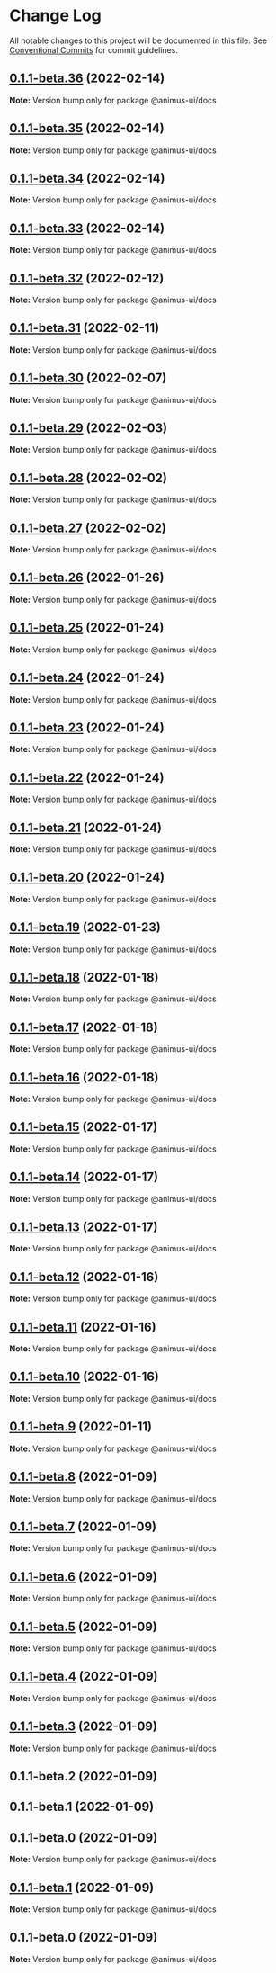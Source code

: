 # Change Log

All notable changes to this project will be documented in this file.
See [Conventional Commits](https://conventionalcommits.org) for commit guidelines.

## [0.1.1-beta.36](https://github.com/codecaaron/animus/compare/@animus-ui/docs@0.1.1-beta.35...@animus-ui/docs@0.1.1-beta.36) (2022-02-14)

**Note:** Version bump only for package @animus-ui/docs





## [0.1.1-beta.35](https://github.com/codecaaron/animus/compare/@animus-ui/docs@0.1.1-beta.34...@animus-ui/docs@0.1.1-beta.35) (2022-02-14)

**Note:** Version bump only for package @animus-ui/docs





## [0.1.1-beta.34](https://github.com/codecaaron/animus/compare/@animus-ui/docs@0.1.1-beta.33...@animus-ui/docs@0.1.1-beta.34) (2022-02-14)

**Note:** Version bump only for package @animus-ui/docs





## [0.1.1-beta.33](https://github.com/codecaaron/animus/compare/@animus-ui/docs@0.1.1-beta.32...@animus-ui/docs@0.1.1-beta.33) (2022-02-14)

**Note:** Version bump only for package @animus-ui/docs





## [0.1.1-beta.32](https://github.com/codecaaron/animus/compare/@animus-ui/docs@0.1.1-beta.31...@animus-ui/docs@0.1.1-beta.32) (2022-02-12)

**Note:** Version bump only for package @animus-ui/docs





## [0.1.1-beta.31](https://github.com/codecaaron/animus/compare/@animus-ui/docs@0.1.1-beta.30...@animus-ui/docs@0.1.1-beta.31) (2022-02-11)

**Note:** Version bump only for package @animus-ui/docs





## [0.1.1-beta.30](https://github.com/codecaaron/animus/compare/@animus-ui/docs@0.1.1-beta.29...@animus-ui/docs@0.1.1-beta.30) (2022-02-07)

**Note:** Version bump only for package @animus-ui/docs





## [0.1.1-beta.29](https://github.com/codecaaron/animus/compare/@animus-ui/docs@0.1.1-beta.28...@animus-ui/docs@0.1.1-beta.29) (2022-02-03)

**Note:** Version bump only for package @animus-ui/docs





## [0.1.1-beta.28](https://github.com/codecaaron/animus/compare/@animus-ui/docs@0.1.1-beta.27...@animus-ui/docs@0.1.1-beta.28) (2022-02-02)

**Note:** Version bump only for package @animus-ui/docs





## [0.1.1-beta.27](https://github.com/codecaaron/animus/compare/@animus-ui/docs@0.1.1-beta.26...@animus-ui/docs@0.1.1-beta.27) (2022-02-02)

**Note:** Version bump only for package @animus-ui/docs





## [0.1.1-beta.26](https://github.com/codecaaron/animus/compare/@animus-ui/docs@0.1.1-beta.25...@animus-ui/docs@0.1.1-beta.26) (2022-01-26)

**Note:** Version bump only for package @animus-ui/docs





## [0.1.1-beta.25](https://github.com/codecaaron/animus/compare/@animus-ui/docs@0.1.1-beta.24...@animus-ui/docs@0.1.1-beta.25) (2022-01-24)

**Note:** Version bump only for package @animus-ui/docs





## [0.1.1-beta.24](https://github.com/codecaaron/animus/compare/@animus-ui/docs@0.1.1-beta.23...@animus-ui/docs@0.1.1-beta.24) (2022-01-24)

**Note:** Version bump only for package @animus-ui/docs





## [0.1.1-beta.23](https://github.com/codecaaron/animus/compare/@animus-ui/docs@0.1.1-beta.22...@animus-ui/docs@0.1.1-beta.23) (2022-01-24)

**Note:** Version bump only for package @animus-ui/docs





## [0.1.1-beta.22](https://github.com/codecaaron/animus/compare/@animus-ui/docs@0.1.1-beta.21...@animus-ui/docs@0.1.1-beta.22) (2022-01-24)

**Note:** Version bump only for package @animus-ui/docs





## [0.1.1-beta.21](https://github.com/codecaaron/animus/compare/@animus-ui/docs@0.1.1-beta.20...@animus-ui/docs@0.1.1-beta.21) (2022-01-24)

**Note:** Version bump only for package @animus-ui/docs





## [0.1.1-beta.20](https://github.com/codecaaron/animus/compare/@animus-ui/docs@0.1.1-beta.19...@animus-ui/docs@0.1.1-beta.20) (2022-01-24)

**Note:** Version bump only for package @animus-ui/docs





## [0.1.1-beta.19](https://github.com/codecaaron/animus/compare/@animus-ui/docs@0.1.1-beta.18...@animus-ui/docs@0.1.1-beta.19) (2022-01-23)

**Note:** Version bump only for package @animus-ui/docs





## [0.1.1-beta.18](https://github.com/codecaaron/animus/compare/@animus-ui/docs@0.1.1-beta.17...@animus-ui/docs@0.1.1-beta.18) (2022-01-18)

**Note:** Version bump only for package @animus-ui/docs





## [0.1.1-beta.17](https://github.com/codecaaron/animus/compare/@animus-ui/docs@0.1.1-beta.16...@animus-ui/docs@0.1.1-beta.17) (2022-01-18)

**Note:** Version bump only for package @animus-ui/docs





## [0.1.1-beta.16](https://github.com/codecaaron/animus/compare/@animus-ui/docs@0.1.1-beta.15...@animus-ui/docs@0.1.1-beta.16) (2022-01-18)

**Note:** Version bump only for package @animus-ui/docs





## [0.1.1-beta.15](https://github.com/codecaaron/animus/compare/@animus-ui/docs@0.1.1-beta.14...@animus-ui/docs@0.1.1-beta.15) (2022-01-17)

**Note:** Version bump only for package @animus-ui/docs





## [0.1.1-beta.14](https://github.com/codecaaron/animus/compare/@animus-ui/docs@0.1.1-beta.13...@animus-ui/docs@0.1.1-beta.14) (2022-01-17)

**Note:** Version bump only for package @animus-ui/docs





## [0.1.1-beta.13](https://github.com/codecaaron/animus/compare/@animus-ui/docs@0.1.1-beta.12...@animus-ui/docs@0.1.1-beta.13) (2022-01-17)

**Note:** Version bump only for package @animus-ui/docs





## [0.1.1-beta.12](https://github.com/codecaaron/animus/compare/@animus-ui/docs@0.1.1-beta.11...@animus-ui/docs@0.1.1-beta.12) (2022-01-16)

**Note:** Version bump only for package @animus-ui/docs





## [0.1.1-beta.11](https://github.com/codecaaron/animus/compare/@animus-ui/docs@0.1.1-beta.10...@animus-ui/docs@0.1.1-beta.11) (2022-01-16)

**Note:** Version bump only for package @animus-ui/docs





## [0.1.1-beta.10](https://github.com/codecaaron/animus/compare/@animus-ui/docs@0.1.1-beta.9...@animus-ui/docs@0.1.1-beta.10) (2022-01-16)

**Note:** Version bump only for package @animus-ui/docs





## [0.1.1-beta.9](https://github.com/codecaaron/animus/compare/@animus-ui/docs@0.1.1-beta.8...@animus-ui/docs@0.1.1-beta.9) (2022-01-11)

**Note:** Version bump only for package @animus-ui/docs





## [0.1.1-beta.8](https://github.com/codecaaron/animus/compare/@animus-ui/docs@0.1.1-beta.7...@animus-ui/docs@0.1.1-beta.8) (2022-01-09)

**Note:** Version bump only for package @animus-ui/docs





## [0.1.1-beta.7](https://github.com/codecaaron/animus/compare/@animus-ui/docs@0.1.1-beta.6...@animus-ui/docs@0.1.1-beta.7) (2022-01-09)

**Note:** Version bump only for package @animus-ui/docs





## [0.1.1-beta.6](https://github.com/codecaaron/animus/compare/@animus-ui/docs@0.1.1-beta.5...@animus-ui/docs@0.1.1-beta.6) (2022-01-09)

**Note:** Version bump only for package @animus-ui/docs





## [0.1.1-beta.5](https://github.com/codecaaron/animus/compare/@animus-ui/docs@0.1.1-beta.4...@animus-ui/docs@0.1.1-beta.5) (2022-01-09)

**Note:** Version bump only for package @animus-ui/docs





## [0.1.1-beta.4](https://github.com/codecaaron/animus/compare/@animus-ui/docs@0.1.1-beta.3...@animus-ui/docs@0.1.1-beta.4) (2022-01-09)

**Note:** Version bump only for package @animus-ui/docs





## [0.1.1-beta.3](https://github.com/codecaaron/animus/compare/@animus-ui/docs@0.1.1-beta.2...@animus-ui/docs@0.1.1-beta.3) (2022-01-09)

**Note:** Version bump only for package @animus-ui/docs





## 0.1.1-beta.2 (2022-01-09)



## 0.1.1-beta.1 (2022-01-09)



## 0.1.1-beta.0 (2022-01-09)

**Note:** Version bump only for package @animus-ui/docs





## [0.1.1-beta.1](https://github.com/codecaaron/animus/compare/v0.1.1-beta.0...v0.1.1-beta.1) (2022-01-09)

**Note:** Version bump only for package @animus-ui/docs





## 0.1.1-beta.0 (2022-01-09)

**Note:** Version bump only for package @animus-ui/docs

